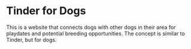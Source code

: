# Tinder for Dogs

This is a website that connects dogs with other dogs in their area for playdates and potential breeding opportunities. The concept is similar to Tinder, but for dogs.
